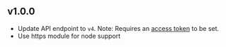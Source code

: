 v1.0.0
---

- Update API endpoint to `v4`. Note: Requires an [access token](https://www.mapbox.com/help/create-api-access-token/) to be set.
- Use https module for node support
